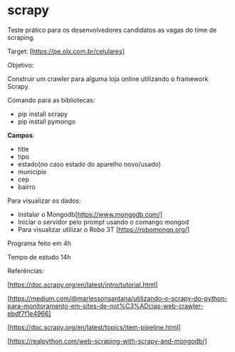# scrapy

Teste prático para os desenvolvedores candidatos as vagas do time de scraping.

Target: [https://pe.olx.com.br/celulares]

Objetivo:

Construir um crawler para alguma loja online utilizando o framework Scrapy.

Comando para as bibliotecas:

* pip install scrapy
* pip install pymongo

<b>Campos</b>:

* title
* tipo
* estado(no caso estado do aparelho novo/usado)
* municipio
* cep
* bairro

Para visualizar os dados:

* Instalar o Mongodb[https://www.mongodb.com/]
* Iniciar o servidor pelo prompt usando o comango mongod
* Para visualizar utilizar o Robo 3T [https://robomongo.org/]



Programa feito em 4h

Tempo de estudo 14h

Referências:

[https://doc.scrapy.org/en/latest/intro/tutorial.html]

[https://medium.com/@marlessonsantana/utilizando-o-scrapy-do-python-para-monitoramento-em-sites-de-not%C3%ADcias-web-crawler-ebdf7f1e4966]

[https://doc.scrapy.org/en/latest/topics/item-pipeline.html]

[https://realpython.com/web-scraping-with-scrapy-and-mongodb/]

